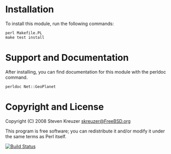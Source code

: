 # Installation

To install this module, run the following commands:

    perl Makefile.PL
    make test install

# Support and Documentation

After installing, you can find documentation for this module with the
perldoc command.

    perldoc Net::GeoPlanet

# Copyright and License

Copyright (C) 2008 Steven Kreuzer <skreuzer@FreeBSD.org>

This program is free software; you can redistribute it and/or modify it
under the same terms as Perl itself.

[![Build Status](https://travis-ci.org/skreuzer/Net-GeoPlanet.svg?branch=master)](https://travis-ci.org/skreuzer/Net-GeoPlanet)
